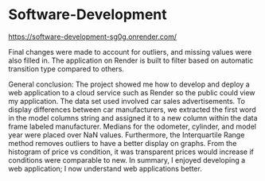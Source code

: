 # Software-Development

https://software-development-sg0g.onrender.com/

Final changes were made to account for outliers, and missing values were also filled in. The application on Render is built to filter based on automatic transition type compared to others. 

General conclusion: The project showed me how to develop and deploy a web application to a cloud service such as Render so the public could view my application. The data set used involved car sales advertisements. To display differences between car manufacturers, we extracted the first word in the model columns string and assigned it to a new column within the data frame labeled manufacturer. Medians for the odometer, cylinder, and model year were placed over NaN values. Furthermore, the Interquartile Range method removes outliers to have a better display on graphs. From the histogram of price vs condition, it was transparent prices would increase
if conditions were comparable to new. In summary, I enjoyed developing a web application; I now understand web applications better.
